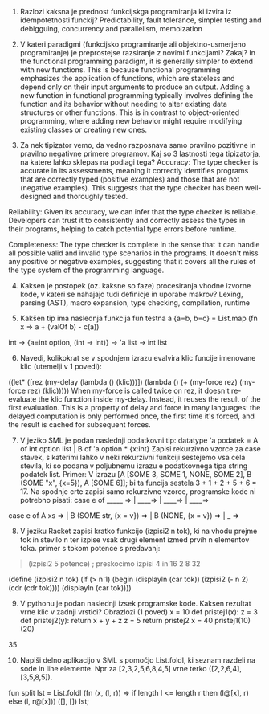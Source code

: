 1. Razlozi kaksna je prednost funkcijskga programiranja ki izvira iz idempotetnosti funckij?
Predictability, fault tolerance, simpler testing and debigguing, concurrency and parallelism, memoization

2. V kateri paradigmi (funkcijsko programiranje ali objektno-usmerjeno programiranje) je preprostejse razsiranje z novimi funkcijami? Zakaj?
In the functional programming paradigm, it is generally simpler to extend with new functions. This is because functional programming emphasizes the application of functions, which are stateless and depend only on their input arguments to produce an output.
Adding a new function in functional programming typically involves defining the function and its behavior without needing to alter existing data structures or other functions. This is in contrast to object-oriented programming, where adding new behavior might require modifying existing classes or creating new ones.

3. Za nek tipizator vemo, da vedno razposnava samo pravilno pozitivne in pravilno negativne primere programov. Kaj so 3 lastnosti tega tipizatorja, na katere lahko sklepas na podlagi tega?
Accuracy: The type checker is accurate in its assessments, meaning it correctly identifies programs that are correctly typed (positive examples) and those that are not (negative examples). This suggests that the type checker has been well-designed and thoroughly tested.

Reliability: Given its accuracy, we can infer that the type checker is reliable. Developers can trust it to consistently and correctly assess the types in their programs, helping to catch potential type errors before runtime.

Completeness: The type checker is complete in the sense that it can handle all possible valid and invalid type scenarios in the programs. It doesn't miss any positive or negative examples, suggesting that it covers all the rules of the type system of the programming language.

4. Kaksen je postopek (oz. kaksne so faze) procesiranja vhodne izvorne kode, v kateri se nahajajo tudi definicje in uporabe makrov?
Lexing, parsing (AST), macro expansion, type checking, compilation, runtime

5. Kakšen tip ima naslednja funkcija
fun testna a {a=b, b=c} = 
    List.map (fn x => a + (valOf b) - c(a)) 

int -> {a=int option, (int -> int)} -> 'a list -> int list

6. Navedi, kolikokrat se v spodnjem izrazu evalvira klic funcije imenovane klic (utemelji v 1 povedi):

((let* ([rez (my-delay (lambda () (klic)))])
    (lambda () (+ (my-force rez) (my-force rez) (klic)))))
When my-force is called twice on rez, it doesn't re-evaluate the klic function inside my-delay. Instead, it reuses the result of the first evaluation. This is a property of delay and force in many languages: the delayed computation is only performed once, the first time it's forced, and the result is cached for subsequent forces.

7. V jeziko SML je podan naslednji podatkovni tip:
datatype 'a podatek = A of int option list
                | B of 'a option * {x:int}
Zapisi rekurzivno vzorce za case stavek, s katerimi lahko v neki rekurzivni funkciji sestejemo vsa cela stevila, ki so podana v poljubnemu izrazu e podatkovnega tipa string podatek list. Primer: V izrazu [A [SOME 3, SOME 1, NONE, SOME 2], B (SOME "x", {x=5}), A [SOME 6]];
bi ta funcija sestela 3 + 1 + 2 + 5 + 6 = 17.
Na spodnje crte zapisi samo rekurzivne vzorce, programske kode ni potrebno pisati:
case e of 
    _____ =>
    | ____=> 
    | ____=> 
    | ____=> 

case e of 
    A xs =>
    | B (SOME str, {x = v}) => 
    | B (NONE, {x = v}) => 
    | _ => 

8. V jeziku Racket zapisi kratko funkcijo (izpisi2 n tok), ki na vhodu prejme tok in stevilo n ter izpise vsak drugi element izmed prvih n elementov toka. primer s tokom potence s predavanj:
> (izpisi2 5 potence) ; preskocimo izpisi 4 in 16
2
8
32

(define (izpisi2 n tok) 
    (if (> n 1)
        (begin
            (displayln (car tok))
            (izpisi2 (- n 2) (cdr (cdr tok))))
        (displayln (car tok))))

9. V pythonu je podan naslednji izsek programske kode. Kaksen rezultat vrne klic v zadnji vrstici? Obrazlozi (1 poved)
x = 10
def pristej1(x):
    z = 3
    def pristej2(y):
        return x + y + z
    z = 5
    return pristej2
x = 40
pristej1(10)(20)

35

10. Napiši delno aplikacijo v SML s pomočjo List.foldl, ki seznam razdeli na sode in lihe elemente.
Npr za [2,3,2,5,6,8,4,5] vrne terko ([2,2,6,4],[3,5,8,5]).

fun split lst = 
    List.foldl (fn (x, (l, r)) => if length l <= length r then (l@[x], r) else (l, r@[x])) ([], []) lst;
